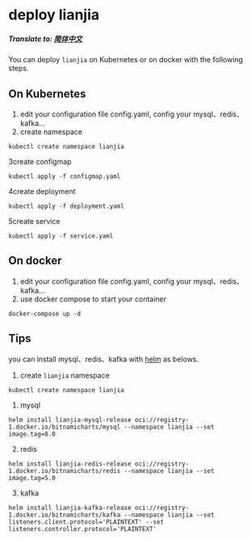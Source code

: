 # deploy lianjia
##### Translate to: [简体中文](README_zh.md)
You can deploy `lianjia` on Kubernetes or on docker with the following steps.

## On Kubernetes
1. edit your configuration file config.yaml, config your mysql、redis、kafka...
2. create namespace
```shell
kubectl create namespace lianjia
```
3create configmap
```shell
kubectl apply -f configmap.yaml
```
4create deployment
```shell
kubectl apply -f deployment.yaml
```
5create service
```shell
kubectl apply -f service.yaml
```

## On docker
1. edit your configuration file config.yaml, config your mysql、redis、kafka...
2. use docker compose to start your container
```shell
docker-compose up -d
```

## Tips
you can install mysql、redis、kafka with [helm](https://helm.sh/) as belows.

1. create `lianjia` namespace
```shell
kubectl create namespace lianjia
```
1. mysql
```shell
helm install lianjia-mysql-release oci://registry-1.docker.io/bitnamicharts/mysql --namespace lianjia --set image.tag=8.0
```

2. redis
```shell
helm install lianjia-redis-release oci://registry-1.docker.io/bitnamicharts/redis --namespace lianjia --set image.tag=5.0
```

3. kafka
```shell
helm install lianjia-kafka-release oci://registry-1.docker.io/bitnamicharts/kafka --namespace lianjia --set listeners.client.protocol='PLAINTEXT' --set listeners.controller.protocol='PLAINTEXT'
```

